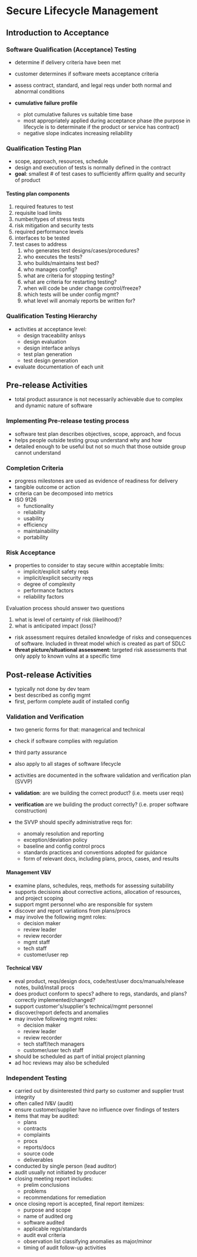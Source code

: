 # Secure Lifecycle Management

## Introduction to Acceptance

### Software Qualification (Acceptance) Testing

- determine if delivery criteria have been met

- customer determines if software meets acceptance criteria
- assess contract, standard, and legal reqs under both normal and abnormal conditions
- **cumulative failure profile**
  - plot cumulative failures vs suitable time base
  - most appropriately applied during acceptance phase (the purpose in lifecycle is to determinate if the product or service has contract)
  - negative slope indicates increasing reliability

### Qualification Testing Plan

- scope, approach, resources, schedule
- design and execution of tests is normally defined in the contract
- **goal**: smallest # of test cases to sufficiently affirm quality and security of product

#### Testing plan components

1. required features to test
2. requisite load limits
3. number/types of stress tests
4. risk mitigation and security tests
5. required performance levels
6. interfaces to be tested
7. test cases to address
   1. who generates test designs/cases/procedures?
   2. who executes the tests?
   3. who builds/maintains test bed?
   4. who manages config?
   5. what are criteria for stopping testing?
   6. what are criteria for restarting testing?
   7. when will code be under change control/freeze?
   8. which tests will be under config mgmt?
   9. what level will anomaly reports be written for?

### Qualification Testing Hierarchy

- activities at acceptance level:
  - design traceability anlsys
  - design evaluation
  - design interface anlsys
  - test plan generation
  - test design generation
- evaluate documentation of each unit

## Pre-release Activities

- total product assurance is not necessarily achievable due to complex and dynamic nature of software

### Implementing Pre-release testing process

- software test plan describes objectives, scope, approach, and focus
- helps people outside testing group understand why and how
- detailed enough to be useful but not so much that those outside group cannot understand

### Completion Criteria

- progress milestones are used as evidence of readiness for delivery
- tangible outcome or action
- criteria can be decomposed into metrics
- ISO 9126
  - functionality
  - reliability
  - usability
  - efficiency
  - maintainability
  - portability

### Risk Acceptance

- properties to consider to stay secure within acceptable limits:
  - implicit/explicit safety reqs
  - implicit/explicit security reqs
  - degree of complexity
  - performance factors
  - reliability factors

Evaluation process should answer two questions

1. what is level of certainty of risk (likelihood)?
2. what is anticipated impact (loss)?

- risk assessment requires detailed knowledge of risks and consequences of software. Included in threat model which is created as part of SDLC
- **threat picture/situational assessment:** targeted risk assessments that only apply to known vulns at a specific time

## Post-release Activities

- typically not done by dev team
- best described as config mgmt
- first, perform complete audit of installed config

### Validation and Verification

- two generic forms for that: managerical and technical 
- check if software complies with regulation

- third party assurance
- also apply to all stages of software lifecycle
- activities are documented in the software validation and verification plan (SVVP)
- **validation**: are we building the correct product? (i.e. meets user reqs)
- **verification** are we building the product correctly? (i.e. proper software construction)
- the SVVP should specify administrative reqs for:
  - anomaly resolution and reporting
  - exception/deviation policy
  - baseline and config control procs
  - standards practices and conventions adopted for guidance
  - form of relevant docs, including plans, procs, cases, and results

#### Management V&V

- examine plans, schedules, reqs, methods for assessing suitability
- supports decisions about corrective actions, allocation of resources, and project scoping
- support mgmt personnel who are responsible for system
- discover and report variations from plans/procs
- may involve the following mgmt roles:
  - decision maker
  - review leader
  - review recorder
  - mgmt staff
  - tech staff
  - customer/user rep

#### Technical V&V

- eval product, reqs/design docs, code/test/user docs/manuals/release notes, build/install procs
- does product conform to specs? adhere to regs, standards, and plans? correctly implemented/changed?
- support customer's/supplier's technical/mgmt personnel
- discover/report defects and anomalies
- may involve following mgmt roles:
  - decision maker
  - review leader
  - review recorder
  - tech staff/tech managers
  - customer/user tech staff
- should be scheduled as part of initial project planning
- ad hoc reviews may also be scheduled

### Independent Testing

- carried out by disinterested third party so customer and supplier trust integrity
- often called IV&V (audit)
- ensure customer/supplier have no influence over findings of testers
- items that may be audited:
  - plans
  - contracts
  - complaints
  - procs
  - reports/docs
  - source code
  - deliverables
- conducted by single person (lead auditor)
- audit usually not initiated by producer
- closing meeting report includes:
  - prelim conclusions
  - problems
  - recommendations for remediation
- once closing report is accepted, final report itemizes:
  - purpose and scope
  - name of audited org
  - software audited
  - applicable regs/standards
  - audit eval criteria
  - observation list classifying anomalies as major/minor
  - timing of audit follow-up activities
